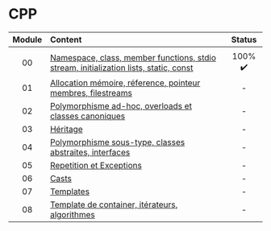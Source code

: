 # CPP


|Module	|Content						|Status						|
|:-:	|:--								|:-:					|
|		|									|						|				|							|				|
|00		|[Namespace, class, member functions, stdio stream, initialization lists, static, const](./CPP00)				|100% :heavy_check_mark:	|
|01		|[Allocation mémoire, réference, pointeur membres, filestreams](./CPP01)			|-	|
|02		|[Polymorphisme ad-hoc, overloads et classes canoniques](./CPP02)		|-	|
|03		|[Héritage](./CPP03)								|-				|
|04		|[Polymorphisme sous-type, classes abstraites, interfaces](./CPP04)					|-						|
|05		|[Repetition et Exceptions](./CPP05)						|-						|
|06		|[Casts](./CPP06)						|-						|
|07		|[Templates](./CPP07)						|-						|
|08		|[Template de container, itérateurs, algorithmes](./CPP08)						|-						|
